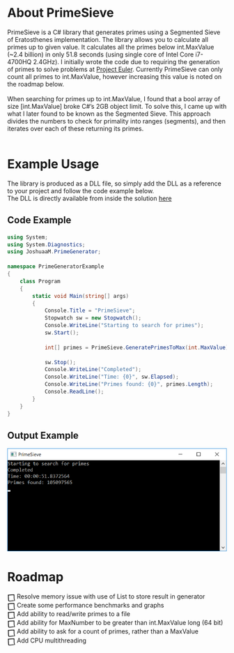 # About PrimeSieve

PrimeSieve is a C# library that generates primes using a Segmented Sieve of Eratosthenes implementation. The library allows you to calculate all primes up to given value. It calculates all the primes below int.MaxValue (~2.4 billion) in only 51.8 seconds (using single core of Intel Core i7-4700HQ 2.4GHz). I initially wrote the code due to requiring the generation of primes to solve problems at <a href="https://projecteuler.net/about">Project Euler</a>. Currently PrimeSieve can only count all primes to int.MaxValue, however increasing this value is noted on the roadmap below.</br>
</br>
When searching for primes up to int.MaxValue, I found that a bool array of size [int.MaxValue] broke C#’s 2GB object limit. To solve this, I came up with what I later found to be known as the Segmented Sieve. This approach divides the numbers to check for primality into ranges (segments), and then iterates over each of these returning its primes.</br>
</br>

# Example Usage

The library is produced as a DLL file, so simply add the DLL as a reference to your project and follow the code example below.</br>
The DLL is directly available from inside the solution <a href="https://github.com/JoshuaaMichael/PrimeSieve/blob/master/PrimeSieve.dll?raw=true">here</a>

## Code Example
```C#
using System;
using System.Diagnostics;
using JoshuaaM.PrimeGenerator;

namespace PrimeGeneratorExample
{
    class Program
    {
        static void Main(string[] args)
        {
            Console.Title = "PrimeSieve";
            Stopwatch sw = new Stopwatch();
            Console.WriteLine("Starting to search for primes");
            sw.Start();

            int[] primes = PrimeSieve.GeneratePrimesToMax(int.MaxValue);

            sw.Stop();
            Console.WriteLine("Completed");
            Console.WriteLine("Time: {0}", sw.Elapsed);
            Console.WriteLine("Primes found: {0}", primes.Length);
            Console.ReadLine();
        }
    }
}
```

## Output Example

![PrimeSeive Windows screenshot](https://github.com/JoshuaaMichael/PrimeSieve/blob/master/Images/PrimeSieve.png?raw=true)

# Roadmap

<img src="https://github.com/JoshuaaMichael/PrimeSieve/blob/master/Images/Unchecked.png?raw=true" height="20" align="absmiddle"/>Resolve memory issue with use of List to store result in generator</br>
<img src="https://github.com/JoshuaaMichael/PrimeSieve/blob/master/Images/Unchecked.png?raw=true" height="20" align="absmiddle"/>Create some performance benchmarks and graphs</br>
<img src="https://github.com/JoshuaaMichael/PrimeSieve/blob/master/Images/Unchecked.png?raw=true" height="20" align="absmiddle"/>Add ability to read/write primes to a file</br>
<img src="https://github.com/JoshuaaMichael/PrimeSieve/blob/master/Images/Unchecked.png?raw=true" height="20" align="absmiddle"/>Add ability for MaxNumber to be greater than int.MaxValue long (64 bit)</br>
<img src="https://github.com/JoshuaaMichael/PrimeSieve/blob/master/Images/Unchecked.png?raw=true" height="20" align="absmiddle"/>Add ability to ask for a count of primes, rather than a MaxValue</br>
<img src="https://github.com/JoshuaaMichael/PrimeSieve/blob/master/Images/Unchecked.png?raw=true" height="20" align="absmiddle"/>Add CPU multithreading</br>